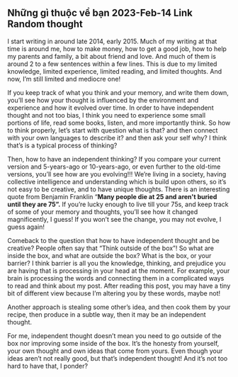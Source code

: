 Những gì thuộc về bạn
2023-Feb-14
Link
Random thought
-----
I start writing in around late 2014, early 2015. Much of my writing at that time is around me, how to make money, how to get a good job, how to help my parents and family, a bit about friend and love. And much of them is around 2 to a few sentences within a few lines. This is due to my limited knowledge, limited experience, limited reading, and limited thoughts. And now, I’m still limited and mediocre one!

If you keep track of what you think and your memory, and write them down, you’ll see how your thought is influenced by the environment and experience and how it evolved over time. In order to have independent thought and not too bias, I think you need to experience some small portions of life, read some books, listen, and more importantly think. So how to think properly, let’s start with question what is that? and then connect with your own languages to describe it? and then ask your self why? I think that’s is a typical process of thinking?

Then, how to have an independent thinking? If you compare your current version and 5-years-ago or 10-years-ago, or even further to the old-time versions, you’ll see how are you evolving!!! We’re living in a society, having collective intelligence and understanding which is build upon others, so it’s not easy to be creative, and to have unique thoughts. There is an interesting quote from Benjamin Franklin “**Many people die at 25 and aren't buried until they are 75”.** If you’re lucky enough to live till your 75s, and keep track of some of your memory and thoughts, you’ll see how it changed magnificently, I guess! If you won’t see the change, you may not evolve, I guess again!

Comeback to the question that how to have independent thought and be creative? People often say that “Think outside of the box”! So what are inside the box, and what are outside the box? What is the box, or your barrier? I think barrier is all you the knowledge, thinking, and prejudice you are having that is processing in your head at the moment. For example, your brain is processing the words and connecting them in a complicated ways to read and think about my post. After reading this post, you may have a tiny bit of different view because I’m altering you by these words, maybe not!

Another approach is stealing some other’s idea, and then cook them by your recipe, then produce in a subtle way, then it may be an independent thought.

For me, independent thought doesn’t mean you need to go outside of the box nor improving some inside of the box. It’s the honesty from yourself, your own thought and own ideas that come from yours. Even though your ideas aren’t not really good, but that’s independent thought! And it’s not too hard to have that, I ponder?
